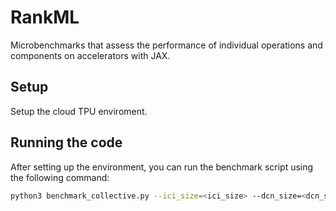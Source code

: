 # RankML
Microbenchmarks that assess the performance of individual operations and components on accelerators with JAX.

## Setup

Setup the cloud TPU enviroment. 

## Running the code

After setting up the environment, you can run the benchmark script using the following command:

```bash
python3 benchmark_collective.py --ici_size=<ici_size> --dcn_size=<dcn_size>
```